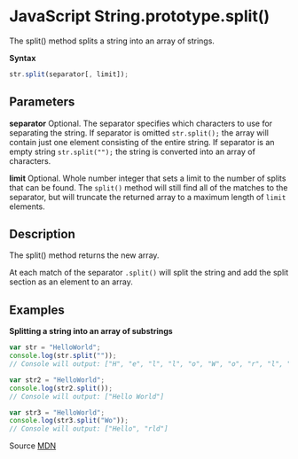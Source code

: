 # JavaScript String.prototype.split()

The split() method splits a string into an array of strings.

**Syntax**

```javascript
str.split(separator[, limit]);
```

## Parameters

**separator** Optional. The separator specifies which characters to use for separating the string. If separator is omitted `str.split();` the array will contain just one element consisting of the entire string. If separator is an empty string `str.split("");` the string is converted into an array of characters.

**limit** Optional. Whole number integer that sets a limit to the number of splits that can be found. The `split()` method will still find all of the matches to the separator, but will truncate the returned array to a maximum length of `limit` elements.

## Description

The split() method returns the new array.

At each match of the separator `.split()` will split the string and add the split section as an element to an array.

## Examples

**Splitting a string into an array of substrings**

```javascript
var str = "HelloWorld";
console.log(str.split(""));
// Console will output: ["H", "e", "l", "l", "o", "W", "o", "r", "l", "d"]

var str2 = "HelloWorld";
console.log(str2.split());
// Console will output: ["Hello World"]

var str3 = "HelloWorld";
console.log(str3.split("Wo"));
// Console will output: ["Hello", "rld"]
```

Source [MDN](https://developer.mozilla.org/en-US/docs/Web/JavaScript/Reference/Global_Objects/String/split)
